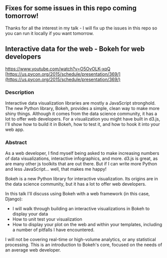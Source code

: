 ## Fixes for some issues in this repo coming tomorrow!

Thanks for all the interest in my talk - I will fix up the issues in this repo so you can run it locally if you want tomorrow.

## Interactive data for the web - Bokeh for web developers

https://www.youtube.com/watch?v=O5OvOLK-xqQ
[https://us.pycon.org/2015/schedule/presentation/369/](https://us.pycon.org/2015/schedule/presentation/369/)

### Description

Interactive data visualization libraries are mostly a JavaScript stronghold. The new Python library, Bokeh, provides a simple, clean way to make more shiny things. Although it comes from the data science community, it has a lot to offer web developers. For a visualization you might have built in d3.js, I'll show how to build it in Bokeh, how to test it, and how to hook it into your web app.

### Abstract

As a web developer, I find myself being asked to make increasing numbers of data visualizations, interactive infographics, and more. d3.js is great, as are many other js toolkits that are out there. But if I can write more Python and less JavaScript... well, that makes me happy!

Bokeh is a new Python library for interactive visualization. Its origins are in the data science community, but it has a lot to offer web developers.

In this talk I'll discuss using Bokeh with a web framework (in this case, Django):

* I will walk through building an interactive visualizations in Bokeh to display your data
* How to unit test your visualization
* How to display your plot on the web and within your templates, including a number of pitfalls I have encountered.

I will not be covering real-time or high-volume analytics, or any statistical processing. This is an introduction to Bokeh's core, focused on the needs of an average web developer.
